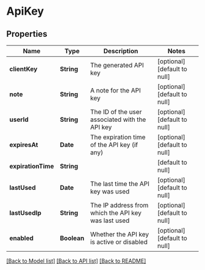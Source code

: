 # ApiKey
## Properties

| Name | Type | Description | Notes |
|------------ | ------------- | ------------- | -------------|
| **clientKey** | **String** | The generated API key | [optional] [default to null] |
| **note** | **String** | A note for the API key | [optional] [default to null] |
| **userId** | **String** | The ID of the user associated with the API key | [optional] [default to null] |
| **expiresAt** | **Date** | The expiration time of the API key (if any) | [optional] [default to null] |
| **expirationTime** | **String** |  | [default to null] |
| **lastUsed** | **Date** | The last time the API key was used | [optional] [default to null] |
| **lastUsedIp** | **String** | The IP address from which the API key was last used | [optional] [default to null] |
| **enabled** | **Boolean** | Whether the API key is active or disabled | [optional] [default to null] |

[[Back to Model list]](../README.md#documentation-for-models) [[Back to API list]](../README.md#documentation-for-api-endpoints) [[Back to README]](../README.md)


